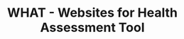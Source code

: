 ---
about: "Technologies used: R, Shiny, JavaScript, MongoDB\r\nSoon on Chrome Web Store!"
hackday: 23-cardiff
links:
  code:
  - https://github.com/dokato/healthcareonlinesources
  presentation: https://docs.google.com/presentation/d/1JO-dWONyzK7fxKqteFwmtCAanxjUS-bGJVLKOJFEYYY/view
  website: https://dokato.shinyapps.io/WHAT/
  video: https://youtu.be/SAhK0mGpFoU
summary: Chrome plugin that assesses credibility of medical online sources. We created
  also website for classification of sources by medical experts.
team:
- '@dokatox'
- '@_katriona'
- '@tomchambers6'
- '@MarkJam3s'
- '@AlishaDavies1'
- '@NiaRCampbell'
thumbnail: what.png
title: WHAT - Websites for Health Assessment Tool
---